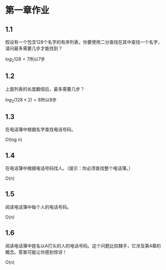 # 第一章作业
## 1.1

假设有一个包含128个名字的有序列表，你要使用二分查找在其中查找一个名字，请问最多需要几步才能找到？ 

$log_{2}128 = 7$所以7步

## 1.2 

上面列表的长度翻倍后，最多需要几步？

$log_{2}(128\times 2) = 8$所以8步

## 1.3 

在电话簿中根据名字查找电话号码。 

O(log n)

## 1.4

在电话簿中根据电话号码找人。（提示：你必须查找整个电话簿。） 

O(n)

## 1.5 

阅读电话簿中每个人的电话号码。 

O(n)

## 1.6 

阅读电话簿中姓名以A打头的人的电话号码。这个问题比较棘手，它涉及第4章的概念。答案可能让你感到惊讶！ 

O(n)







